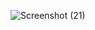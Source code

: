 ![Screenshot (21)](https://user-images.githubusercontent.com/102612221/172474846-b3817528-4e56-4c19-b6ea-76cf130bc404.png)
